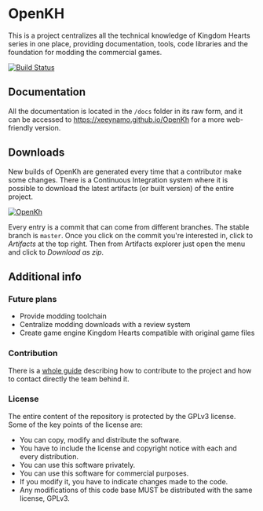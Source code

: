 # OpenKH

This is a project centralizes all the technical knowledge of Kingdom Hearts series in one place, providing documentation, tools, code libraries and the foundation for modding the commercial games.

[![Build Status](https://dev.azure.com/xeeynamo/OpenKH/_apis/build/status/Xeeynamo.OpenKh?branchName=master)](https://dev.azure.com/xeeynamo/OpenKH/_build/latest?definitionId=4&branchName=master)


## Documentation

All the documentation is located in the `/docs` folder in its raw form, and it can be accessed to https://xeeynamo.github.io/OpenKh for a more web-friendly version.

## Downloads

New builds of OpenKh are generated every time that a contributor make some changes. There is a Continuous Integration system where it is possible to download the latest artifacts (or built version) of the entire project.

[![OpenKh](https://img.shields.io/badge/OpenKh-Download-blue.svg)](https://dev.azure.com/xeeynamo/OpenKH/_build)

Every entry is a commit that can come from different branches. The stable branch is `master`. Once you click on the commit you're interested in, click to *Artifacts* at the top right. Then from Artifacts explorer just open the menu and click to *Download as zip*.

## Additional info

### Future plans

* Provide modding toolchain
* Centralize modding downloads with a review system
* Create game engine Kingdom Hearts compatible with original game files


### Contribution

There is a [whole guide](CONTRIBUTING.md) describing how to contribute to the project and how to contact directly the team behind it.


### License

The entire content of the repository is protected by the GPLv3 license. Some of the key points of the license are:

- You can copy, modify and distribute the software.
- You have to include the license and copyright notice with each and every distribution.
- You can use this software privately.
- You can use this software for commercial purposes.
- If you modify it, you have to indicate changes made to the code.
- Any modifications of this code base MUST be distributed with the same license, GPLv3.
